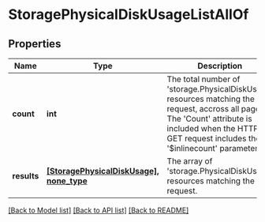 # StoragePhysicalDiskUsageListAllOf

## Properties
Name | Type | Description | Notes
------------ | ------------- | ------------- | -------------
**count** | **int** | The total number of &#39;storage.PhysicalDiskUsage&#39; resources matching the request, accross all pages. The &#39;Count&#39; attribute is included when the HTTP GET request includes the &#39;$inlinecount&#39; parameter. | [optional] 
**results** | [**[StoragePhysicalDiskUsage], none_type**](StoragePhysicalDiskUsage.md) | The array of &#39;storage.PhysicalDiskUsage&#39; resources matching the request. | [optional] 

[[Back to Model list]](../README.md#documentation-for-models) [[Back to API list]](../README.md#documentation-for-api-endpoints) [[Back to README]](../README.md)


